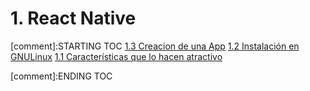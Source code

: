 # 1. React Native


[comment]:STARTING TOC
[1.3 Creacion de una App](<./content/1.3 Creacion de una App.md>)
[1.2 Instalación en GNULinux](<./content/1.2 Instalación en GNULinux.md>)
[1.1 Características que lo hacen atractivo](<./content/1.1 Características que lo hacen atractivo.md>)

[comment]:ENDING TOC